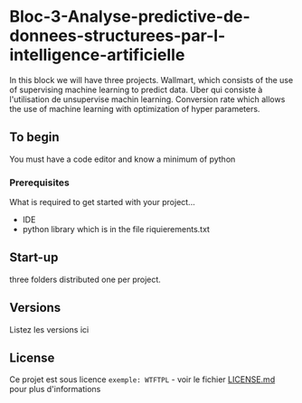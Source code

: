 # Bloc-3-Analyse-predictive-de-donnees-structurees-par-l-intelligence-artificielle

In this block we will have three projects.
Wallmart, which consists of the use of supervising machine learning to predict data.
Uber qui consiste à l'utilisation de unsupervise machin learning.
Conversion rate which allows the use of machine learning with optimization of hyper parameters.

## To begin

You must have a code editor and know a minimum of python

### Prerequisites

What is required to get started with your project...

- IDE
- python library which is in the file riquierements.txt

## Start-up

three folders distributed one per project.


## Versions
Listez les versions ici 


## License

Ce projet est sous licence ``exemple: WTFTPL`` - voir le fichier [LICENSE.md](LICENSE.md) pour plus d'informations
